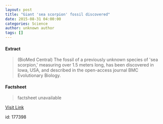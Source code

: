 ```yaml
---
layout: post
title: "Giant 'sea scorpion' fossil discovered"
date: 2015-08-31 04:00:00
categories: Science
author: unknown author
tags: []
---
```



#### Extract
>(BioMed Central) The fossil of a previously unknown species of 'sea scorpion,' measuring over 1.5 meters long, has been discovered in Iowa, USA, and described in the open-access journal BMC Evolutionary Biology.

#### Factsheet
>factsheet unavailable

[Visit Link](http://www.eurekalert.org/pub_releases/2015-08/bc-gs082715.php)

id:  177398
